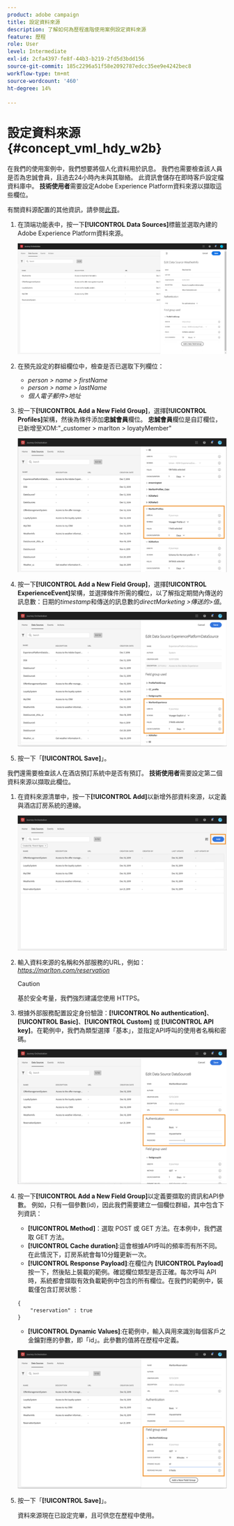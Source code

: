 ```yaml
---
product: adobe campaign
title: 設定資料來源
description: 了解如何為歷程進階使用案例設定資料來源
feature: 歷程
role: User
level: Intermediate
exl-id: 2cfa4397-fe8f-44b3-b219-2fd5d3bdd156
source-git-commit: 185c2296a51f58e2092787edcc35ee9e4242bec8
workflow-type: tm+mt
source-wordcount: '460'
ht-degree: 14%

---
```


# 設定資料來源 {#concept_vml_hdy_w2b}

在我們的使用案例中，我們想要將個人化資料用於訊息。 我們也需要檢查該人員是否為忠誠會員，且過去24小時內未與其聯絡。 此資訊會儲存在即時客戶設定檔資料庫中。 **技術使用者**&#x200B;需要設定Adobe Experience Platform資料來源以擷取這些欄位。

有關資料源配置的其他資訊，請參閱[此頁](../datasource/about-data-sources.md)。

1. 在頂端功能表中，按一下&#x200B;**[!UICONTROL Data Sources]**&#x200B;標籤並選取內建的Adobe Experience Platform資料來源。

   ![](../assets/journey23.png)

1. 在預先設定的群組欄位中，檢查是否已選取下列欄位：

   * _person > name > firstName_
   * _person > name > lastName_
   * _個人電子郵件>地址_

1. 按一下&#x200B;**[!UICONTROL Add a New Field Group]**，選擇&#x200B;**[!UICONTROL Profiles]**&#x200B;架構，然後為條件添加&#x200B;**忠誠會員**&#x200B;欄位。 **忠誠會員**&#x200B;欄位是自訂欄位，已新增至XDM:&quot;_customer > marlton > loyatyMember&quot;

   ![](../assets/journeyuc2_6.png)

1. 按一下&#x200B;**[!UICONTROL Add a New Field Group]**，選擇&#x200B;**[!UICONTROL ExperienceEvent]**&#x200B;架構，並選擇條件所需的欄位，以了解指定期間內傳送的訊息數：日期的&#x200B;_timestamp_&#x200B;和傳送的訊息數的&#x200B;_directMarketing >傳送的>值_。

   ![](../assets/journeyuc2_7.png)

1. 按一下「**[!UICONTROL Save]**」。

我們還需要檢查該人在酒店預訂系統中是否有預訂。 **技術使用者**&#x200B;需要設定第二個資料來源以擷取此欄位。

1. 在資料來源清單中，按一下&#x200B;**[!UICONTROL Add]**&#x200B;以新增外部資料來源，以定義與酒店訂房系統的連線。

   ![](../assets/journeyuc2_9.png)

1. 輸入資料來源的名稱和外部服務的URL，例如：_https://marlton.com/reservation_

   >[!CAUTION]
   >
   >基於安全考量，我們強烈建議您使用 HTTPS。

1. 根據外部服務配置設定身份驗證：**[!UICONTROL No authentication]**、**[!UICONTROL Basic]**、**[!UICONTROL Custom]** 或 **[!UICONTROL API key]**。在範例中，我們為類型選擇「基本」，並指定API呼叫的使用者名稱和密碼。

   ![](../assets/journeyuc2_10.png)

1. 按一下&#x200B;**[!UICONTROL Add a New Field Group]**&#x200B;以定義要擷取的資訊和API參數。 例如，只有一個參數(id)，因此我們需要建立一個欄位群組，其中包含下列資訊：

   * **[!UICONTROL Method]**：選取 POST 或 GET 方法。在本例中，我們選取 GET 方法。
   * **[!UICONTROL Cache duration]**:這會根據API呼叫的頻率而有所不同。在此情況下，訂房系統會每10分鐘更新一次。
   * **[!UICONTROL Response Payload]**:在欄位內 **[!UICONTROL Payload]** 按一下，然後貼上裝載的範例。確認欄位類型是否正確。每次呼叫 API 時，系統都會擷取有效負載範例中包含的所有欄位。在我們的範例中，裝載僅包含訂房狀態：

   ```
   {
       "reservation" : true
   }
   ```

   * **[!UICONTROL Dynamic Values]**:在範例中，輸入與用來識別每個客戶之金鑰對應的參數，即「id」。此參數的值將在歷程中定義。

   ![](../assets/journeyuc2_11.png)

1. 按一下「**[!UICONTROL Save]**」。

   資料來源現在已設定完畢，且可供您在歷程中使用。
